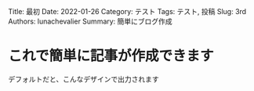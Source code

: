 Title: 最初
Date: 2022-01-26
Category: テスト
Tags: テスト, 投稿
Slug: 3rd
Authors: lunachevalier
Summary: 簡単にブログ作成

# これで簡単に記事が作成できます

デフォルトだと、こんなデザインで出力されます
